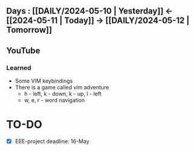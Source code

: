 ## Days : [[DAILY/2024-05-10 | Yesterday]]  <- [[2024-05-11 | Today]]  -> [[DAILY/2024-05-12 | Tomorrow]]


## YouTube


### Learned

- Some VIM keybindings
- There is a game called vim adventure
	- h - left, k - down, k - up, l - left
	- w, e, r - word navigation

# TO-DO

- [x] EEE-project deadline: 16-May